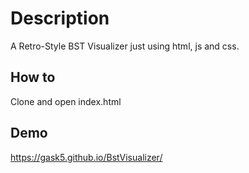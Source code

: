 # Description
A Retro-Style BST Visualizer just using html, js and css.

## How to
Clone and open index.html

## Demo
https://gask5.github.io/BstVisualizer/
